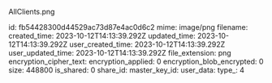 AllClients.png

id: fb54428300d44529ac73d87e4ac0d6c2
mime: image/png
filename: 
created_time: 2023-10-12T14:13:39.292Z
updated_time: 2023-10-12T14:13:39.292Z
user_created_time: 2023-10-12T14:13:39.292Z
user_updated_time: 2023-10-12T14:13:39.292Z
file_extension: png
encryption_cipher_text: 
encryption_applied: 0
encryption_blob_encrypted: 0
size: 448800
is_shared: 0
share_id: 
master_key_id: 
user_data: 
type_: 4